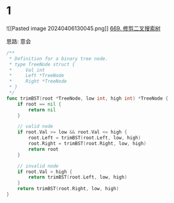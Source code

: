 # 1
![[Pasted image 20240406130045.png]]
[669. 修剪二叉搜索树](https://leetcode.cn/problems/trim-a-binary-search-tree/)

思路: 意会


```go
/**
 * Definition for a binary tree node.
 * type TreeNode struct {
 *     Val int
 *     Left *TreeNode
 *     Right *TreeNode
 * }
 */
func trimBST(root *TreeNode, low int, high int) *TreeNode {
	if root == nil {
		return nil
	}

	// valid node
	if root.Val >= low && root.Val <= high {
		root.Left = trimBST(root.Left, low, high)
		root.Right = trimBST(root.Right, low, high)
		return root
	}

	// invalid node
	if root.Val > high {
		return trimBST(root.Left, low, high)
	}
	return trimBST(root.Right, low, high)
}
```